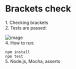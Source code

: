 <h1>Brackets check</h1>
1. Checking brackets<br>
2. Tests are passed:
   
![image](https://github.com/user-attachments/assets/593324c1-6fca-4ddf-9a70-30c9ae14afd7) <br>
4. How to run:<br>

<code>npm install</code><br>
<code>npm test</code><br>
5. Node.js, Mocha, asserts

